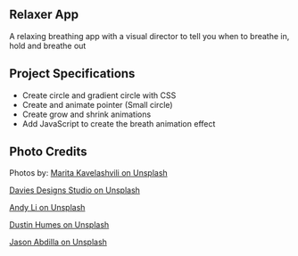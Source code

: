 ## Relaxer App

A relaxing breathing app with a visual director to tell you when to breathe in, hold and breathe out

## Project Specifications

- Create circle and gradient circle with CSS
- Create and animate pointer (Small circle)
- Create grow and shrink animations
- Add JavaScript to create the breath animation effect

## Photo Credits
Photos by:
[Marita Kavelashvili on Unsplash](https://unsplash.com/@maritafox?utm_source=unsplash&utm_medium=referral&utm_content=creditCopyText)

[Davies Designs Studio on Unsplash](https://unsplash.com/@davies_designs?utm_source=unsplash&utm_medium=referral&utm_content=creditCopyText)

[Andy Li on Unsplash](https://unsplash.com/@andylid0?utm_source=unsplash&utm_medium=referral&utm_content=creditCopyText)

[Dustin Humes on Unsplash](https://unsplash.com/@dustinhumes_photography?utm_source=unsplash&utm_medium=referral&utm_content=creditCopyText) 

[Jason Abdilla on Unsplash](https://unsplash.com/@jabdilla_creative?utm_source=unsplash&utm_medium=referral&utm_content=creditCopyText) 
